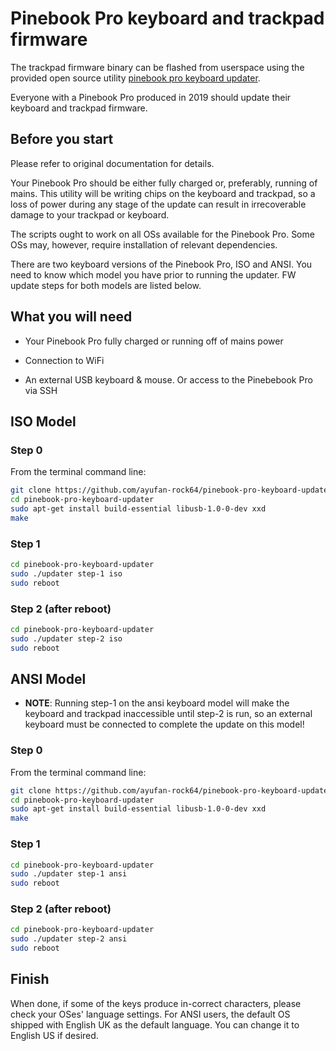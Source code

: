 # Pinebook Pro keyboard and trackpad firmware

The trackpad firmware binary can be flashed from userspace using the provided open source utility [pinebook pro keyboard updater](https://github.com/ayufan-rock64/pinebook-pro-keyboard-updater). 

Everyone with a Pinebook Pro produced in 2019 should update their keyboard and trackpad firmware.

## Before you start

Please refer to original documentation for details.

Your Pinebook Pro should be either fully charged or, preferably, running of mains. This utility will be writing chips on the keyboard and trackpad, so a loss of power during any stage of the update can result in irrecoverable damage to your trackpad or keyboard.

The scripts ought to work on all OSs available for the Pinebook Pro. Some OSs may, however, require installation of relevant dependencies.

There are two keyboard versions of the Pinebook Pro, ISO and ANSI. You need to know which model you have prior to running the updater. FW update steps for both models are listed below.

## What you will need

* Your Pinebook Pro fully charged or running off of mains power

* Connection to WiFi

* An external USB keyboard & mouse. Or access to the Pinebebook Pro via SSH

## ISO Model

### Step 0

From the terminal command line:

```bash
git clone https://github.com/ayufan-rock64/pinebook-pro-keyboard-updater
cd pinebook-pro-keyboard-updater
sudo apt-get install build-essential libusb-1.0-0-dev xxd
make
```

### Step 1

```bash
cd pinebook-pro-keyboard-updater
sudo ./updater step-1 iso
sudo reboot
```

### Step 2 (after reboot)

```bash
cd pinebook-pro-keyboard-updater
sudo ./updater step-2 iso
sudo reboot
```

## ANSI Model

* **NOTE**: Running step-1 on the ansi keyboard model will make the keyboard and trackpad inaccessible until step-2 is run, so an external keyboard must be connected to complete the update on this model!

### Step 0

From the terminal command line:

```bash
git clone https://github.com/ayufan-rock64/pinebook-pro-keyboard-updater
cd pinebook-pro-keyboard-updater
sudo apt-get install build-essential libusb-1.0-0-dev xxd
make
```

### Step 1

```bash
cd pinebook-pro-keyboard-updater
sudo ./updater step-1 ansi
sudo reboot
```

### Step 2 (after reboot)

```bash
cd pinebook-pro-keyboard-updater
sudo ./updater step-2 ansi
sudo reboot
```

## Finish

When done, if some of the keys produce in-correct characters, please check your OSes' language settings. For ANSI users, the default OS shipped with English UK as the default language. You can change it to English US if desired. 




